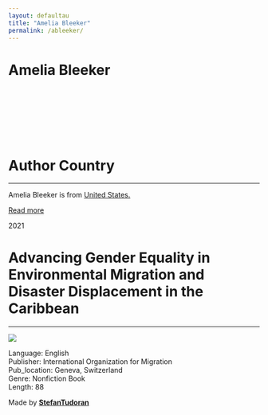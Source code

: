 ```yaml
---
layout: defaultau
title: "Amelia Bleeker"
permalink: /ableeker/
---
```

<!-- partial:index.partial.html -->
<div class="content">
    <h1>Amelia Bleeker</h1>
    <div class="quote">
        <div><img src="" class="logo"></div>
    </div>
    <div class="timeline">
        <div style="padding-bottom:100px;"></div>
        <div class="block">
            <div class="date right"><p class="right">  </p></div>
            <div class="dot"></div>
            <div class="left first">
            <div class="author_country">
                <h1>Author Country</h1><hr>
            <div class="aclocation"><p>Amelia Bleeker is from <a href="{{ site.baseurl }}/1"> United States.</a></p></div>
                <div class="acreadmore"><a href="" target="_blank">Read more</a></div>
            </div>
            </div>
        </div>
        <div class="block">
            <div class="date left"><p class="left">2021</p></div>
            <div class="dot"></div>
            <div class="right">
                <h1>Advancing Gender Equality in Environmental Migration and Disaster Displacement in the Caribbean</h1><hr>
                <p><img src="https://repositorio.cepal.org/bitstream/handle/11362/46737/2/S2000992_en.pdf.jpg"></p>
                <p>
                Language: English<br/>
                Publisher: International Organization for Migration<br/>
                Pub_location: Geneva, Switzerland<br/>
                Genre: Nonfiction Book<br/>
                Length: 88</p>
            </div>
        </div>
        <div id="footer">
        <p id="copyright">Made by&nbsp;<strong><a href="https://www.linkedin.com/in/nicolae-stefan-tudoran-b02291127/" target="_blank">StefanTudoran</a></strong></p>
    </div>
</div>
<!-- partial -->
  <script src='https://cdnjs.cloudflare.com/ajax/libs/jquery/3.1.1/jquery.min.js'></script><script  src="assets/js/authorscript.js"></script>
